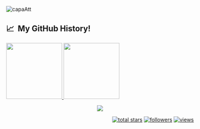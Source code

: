 

![capaAtt](https://user-images.githubusercontent.com/78517083/194404637-aa9a5e5c-1e0d-491b-9c7d-a3716d4a6246.gif)

<!--
**ilessalobo/ilessalobo** is a ✨ _special_ ✨ repository because its `README.md` (this file) appears on your GitHub profile.

Here are some ideas to get you started:

- 🔭 I’m currently working on ...
- 🌱 I’m currently learning ...
- 👯 I’m looking to collaborate on ...
- 🤔 I’m looking for help with ...
- 💬 Ask me about ...
- 📫 How to reach me: ...
- 😄 Pronouns: ...
- ⚡ Fun fact: ...
-->

<h2> 📈 &nbsp;My GitHub History!</h2>
<a href="https://github.com/ilessalobo">
  <img height="150em" src="https://github-readme-stats.vercel.app/api?username=ilessalobo&theme=buefy&show_icons=true" />
  <img height="150em" src="https://github-readme-stats.vercel.app/api/top-langs/?username=ilessalobo&theme=buefy&layout=compact" />
</a>
  
<p align="center">
  <img src="https://capsule-render.vercel.app/api?type=waving&color=gradient&height=100&section=footer"/>
</p>

<p align="right">
  <a href="https://github.com/ilessalobo?tab=repositories&sort=stargazers">
    <img alt="total stars" title="Total stars on GitHub" src="https://custom-icon-badges.herokuapp.com/badge/dynamic/json?logo=star&color=55960c&labelColor=488207&label=Stars&style=for-the-badge&query=%24.stars&url=https://api.github-star-counter.workers.dev/user/ilessalobo"/></a>
  <a href="https://github.com/ilessalobo?tab=followers">
    <img alt="followers" title="Follow me on Github" src="https://custom-icon-badges.herokuapp.com/github/followers/ilessalobo?color=236ad3&labelColor=1155ba&style=for-the-badge&logo=person-add&label=Follow&logoColor=white"/></a>
  <a href="https://github.com/ilessalobo">
    <img alt="views" title="GitHub profile views" src="https://shields-io-visitor-counter.herokuapp.com/badge?page=ilessalobo&style=for-the-badge"/></a>
</p>

